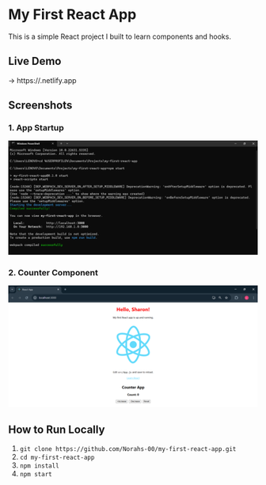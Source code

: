 # My First React App

This is a simple React project I built to learn components and hooks.

## Live Demo

→ https://<your-netlify-url>.netlify.app

## Screenshots

### 1. App Startup  
![App Startup](screenshots/Start-react.png)

### 2. Counter Component  
![Counter Demo](screenshots/Counter-demo.png)

## How to Run Locally

1. `git clone https://github.com/Norahs-00/my-first-react-app.git`  
2. `cd my-first-react-app`  
3. `npm install`  
4. `npm start`
